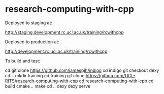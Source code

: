 research-computing-with-cpp
===========================

Deployed to staging at:

http://staging.development.rc.ucl.ac.uk/training/rcwithcpp

Deployed to production at:

http://development.rc.ucl.ac.uk/training/rcwithcpp

To build and test:

cd <development area>
git clone https://github.com/jamespjh/indigo
cd indigo
git checkout dexy
cd ..
mkdir training
cd training
git clone https://github.com/UCL-RITS/research-computing-with-cpp
cd research-computing-with-cpp
cd build
cmake ..
make
cd ..
dexy
dexy serve
